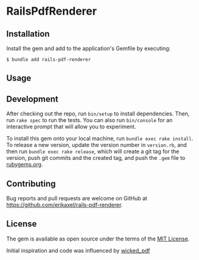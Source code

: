 # RailsPdfRenderer

## Installation

Install the gem and add to the application's Gemfile by executing:

    $ bundle add rails-pdf-renderer

## Usage



## Development

After checking out the repo, run `bin/setup` to install dependencies. Then, run `rake spec` to run the tests. You can also run `bin/console` for an interactive prompt that will allow you to experiment.

To install this gem onto your local machine, run `bundle exec rake install`. To release a new version, update the version number in `version.rb`, and then run `bundle exec rake release`, which will create a git tag for the version, push git commits and the created tag, and push the `.gem` file to [rubygems.org](https://rubygems.org).

## Contributing

Bug reports and pull requests are welcome on GitHub at https://github.com/erikaxel/rails-pdf-renderer.

## License

The gem is available as open source under the terms of the [MIT License](https://opensource.org/licenses/MIT).

Initial inspiration and code was influenced by [wicked_pdf](https://github.com/mileszs/wicked_pdf/)
